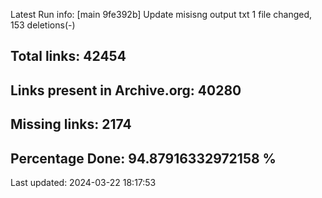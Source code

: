Latest Run info: 
[main 9fe392b] Update misisng output txt
 1 file changed, 153 deletions(-)

## Total links: 42454

## Links present in Archive.org: 40280

## Missing links: 2174

## Percentage Done: 94.87916332972158 %


Last updated: 2024-03-22 18:17:53
